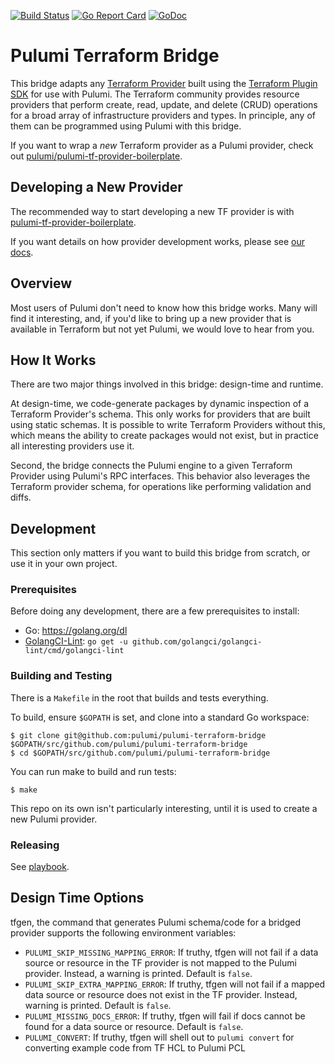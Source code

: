 [![Build Status](https://travis-ci.com/pulumi/pulumi-terraform-bridge.svg?token=cTUUEgrxaTEGyecqJpDn&branch=master)](https://travis-ci.com/pulumi/pulumi-terraform-bridge)
[![Go Report Card](https://goreportcard.com/badge/github.com/pulumi/pulumi-terraform-bridge)](https://goreportcard.com/report/github.com/pulumi/pulumi-terraform-bridge)
[![GoDoc](https://godoc.org/github.com/pulumi/pulumi-terraform-bridge?status.svg)](https://godoc.org/github.com/pulumi/pulumi-terraform-bridge)

# Pulumi Terraform Bridge

This bridge adapts any [Terraform Provider](https://github.com/terraform-providers) built using the [Terraform Plugin
SDK](https://github.com/hashicorp/terraform-plugin-sdk) for use with Pulumi.  The Terraform
community provides resource providers that perform create, read, update, and delete (CRUD) operations for a broad array
of infrastructure providers and types.  In principle, any of them can be programmed using Pulumi with this bridge.

If you want to wrap a _new_ Terraform provider as a Pulumi provider, check out [pulumi/pulumi-tf-provider-boilerplate](https://github.com/pulumi/pulumi-tf-provider-boilerplate).

## Developing a New Provider

The recommended way to start developing a new TF provider is with [pulumi-tf-provider-boilerplate](https://github.com/pulumi/pulumi-tf-provider-boilerplate).

If you want details on how provider development works, please see [our docs](./docs/new-provider.md).

## Overview

Most users of Pulumi don't need to know how this bridge works.  Many will find it interesting, and, if you'd like to
bring up a new provider that is available in Terraform but not yet Pulumi, we would love to hear from you.

## How It Works

There are two major things involved in this bridge: design-time and runtime.

At design-time, we code-generate packages by dynamic inspection of a Terraform Provider's schema.  This only works for
providers that are built using static schemas.  It is possible to write Terraform Providers without this, which means
the ability to create packages would not exist, but in practice all interesting providers use it.

Second, the bridge connects the Pulumi engine to a given Terraform Provider using Pulumi's RPC interfaces.  This
behavior also leverages the Terraform provider schema, for operations like performing validation and diffs.

## Development

This section only matters if you want to build this bridge from scratch, or use it in your own project.

### Prerequisites

Before doing any development, there are a few prerequisites to install:

* Go: https://golang.org/dl
* [GolangCI-Lint](https://github.com/golangci/golangci-lint): `go get -u github.com/golangci/golangci-lint/cmd/golangci-lint`

### Building and Testing

There is a `Makefile` in the root that builds and tests everything.

To build, ensure `$GOPATH` is set, and clone into a standard Go workspace:

    $ git clone git@github.com:pulumi/pulumi-terraform-bridge $GOPATH/src/github.com/pulumi/pulumi-terraform-bridge
    $ cd $GOPATH/src/github.com/pulumi/pulumi-terraform-bridge

You can run make to build and run tests:

    $ make

This repo on its own isn't particularly interesting, until it is used to create a new Pulumi provider.

### Releasing

See [playbook](https://github.com/pulumi/platform-providers-team/blob/main/playbooks/Release%3A%20Terraform%20Bridge.md).

## Design Time Options

tfgen, the command that generates Pulumi schema/code for a bridged provider supports the following environment variables:

* `PULUMI_SKIP_MISSING_MAPPING_ERROR`: If truthy, tfgen will not fail if a data source or resource in the TF provider is not mapped to the Pulumi provider. Instead, a warning is printed. Default is `false`.
* `PULUMI_SKIP_EXTRA_MAPPING_ERROR`: If truthy, tfgen will not fail if a mapped data source or resource does not exist in the TF provider. Instead, warning is printed. Default is `false`.
* `PULUMI_MISSING_DOCS_ERROR`: If truthy, tfgen will fail if docs cannot be found for a data source or resource. Default is `false`.
* `PULUMI_CONVERT`: If truthy, tfgen will shell out to `pulumi convert` for converting example code from TF HCL to Pulumi PCL

